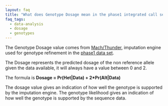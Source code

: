 ```yaml
---
layout: faq
title: "What does Genotype Dosage mean in the phase1 integrated call set?"
faq_tags:
  - data-analysis
  - dosage
  - genotypes
---
```

                    
The Genotype Dosage value comes from [Mach/Thunder](http://genome.sph.umich.edu/wiki/UMAKE), imputation engine used for genotype refinement in the [phase1 data set](http://ftp.1000genomes.ebi.ac.uk/vol1/ftp/phase1/analysis_results/integrated_call_sets/). 

The Dosage represents the predicted dosage of the non reference allele given the data available, it will always have a value between 0 and 2.

The formula is **Dosage = Pr(Het|Data) + 2*Pr(Alt|Data)**

The dosage value gives an indication of how well the genotype is supported by the imputation engine. The genotype likelihood gives an indication of how well the genotype is supported by the sequence data.
